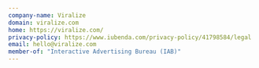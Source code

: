 ```yaml
---
company-name: Viralize
domain: viralize.com
home: https://viralize.com/
privacy-policy: https://www.iubenda.com/privacy-policy/41798584/legal
email: hello@viralize.com
member-of: "Interactive Advertising Bureau (IAB)"
---
```




